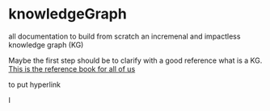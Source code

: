 # knowledgeGraph
all documentation to build from scratch an incremenal and impactless knowledge graph (KG)

Maybe the first step should be to clarify with a good reference what is a KG. 
[This is the reference book for all of us](https://www.poolparty.biz/wp-content/uploads/2020/04/the-knowledge-graph-cookbook.pdf)

to put hyperlink 

I
